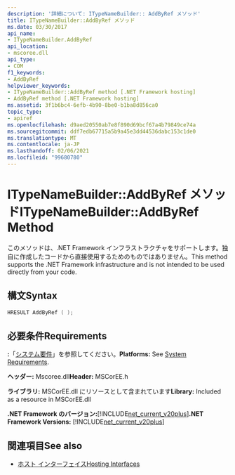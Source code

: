 ```yaml
---
description: '詳細について: ITypeNameBuilder:: AddByRef メソッド'
title: ITypeNameBuilder::AddByRef メソッド
ms.date: 03/30/2017
api_name:
- ITypeNameBuilder.AddByRef
api_location:
- mscoree.dll
api_type:
- COM
f1_keywords:
- AddByRef
helpviewer_keywords:
- ITypeNameBuilder::AddByRef method [.NET Framework hosting]
- AddByRef method [.NET Framework hosting]
ms.assetid: 3f1b6bc4-6efb-4b90-8be0-b1ba8d856ca0
topic_type:
- apiref
ms.openlocfilehash: d9aed20550ab7e8f890d69bcf67a4b79849ce74a
ms.sourcegitcommit: ddf7edb67715a5b9a45e3dd44536dabc153c1de0
ms.translationtype: MT
ms.contentlocale: ja-JP
ms.lasthandoff: 02/06/2021
ms.locfileid: "99680780"
---
```

# <a name="itypenamebuilderaddbyref-method"></a><span data-ttu-id="c32e2-103">ITypeNameBuilder::AddByRef メソッド</span><span class="sxs-lookup"><span data-stu-id="c32e2-103">ITypeNameBuilder::AddByRef Method</span></span>

<span data-ttu-id="c32e2-104">このメソッドは、.NET Framework インフラストラクチャをサポートします。独自に作成したコードから直接使用するためのものではありません。</span><span class="sxs-lookup"><span data-stu-id="c32e2-104">This method supports the .NET Framework infrastructure and is not intended to be used directly from your code.</span></span>

## <a name="syntax"></a><span data-ttu-id="c32e2-105">構文</span><span class="sxs-lookup"><span data-stu-id="c32e2-105">Syntax</span></span>

```cpp
HRESULT AddByRef ( );
```

## <a name="requirements"></a><span data-ttu-id="c32e2-106">必要条件</span><span class="sxs-lookup"><span data-stu-id="c32e2-106">Requirements</span></span>

<span data-ttu-id="c32e2-107">**:**「[システム要件](../../get-started/system-requirements.md)」を参照してください。</span><span class="sxs-lookup"><span data-stu-id="c32e2-107">**Platforms:** See [System Requirements](../../get-started/system-requirements.md).</span></span>

<span data-ttu-id="c32e2-108">**ヘッダー:** Mscoree.dll</span><span class="sxs-lookup"><span data-stu-id="c32e2-108">**Header:** MSCorEE.h</span></span>

<span data-ttu-id="c32e2-109">**ライブラリ:** MSCorEE.dll にリソースとして含まれています</span><span class="sxs-lookup"><span data-stu-id="c32e2-109">**Library:** Included as a resource in MSCorEE.dll</span></span>

<span data-ttu-id="c32e2-110">**.NET Framework のバージョン:**[!INCLUDE[net_current_v20plus](../../../../includes/net-current-v20plus-md.md)]</span><span class="sxs-lookup"><span data-stu-id="c32e2-110">**.NET Framework Versions:** [!INCLUDE[net_current_v20plus](../../../../includes/net-current-v20plus-md.md)]</span></span>

## <a name="see-also"></a><span data-ttu-id="c32e2-111">関連項目</span><span class="sxs-lookup"><span data-stu-id="c32e2-111">See also</span></span>

- [<span data-ttu-id="c32e2-112">ホスト インターフェイス</span><span class="sxs-lookup"><span data-stu-id="c32e2-112">Hosting Interfaces</span></span>](hosting-interfaces.md)
